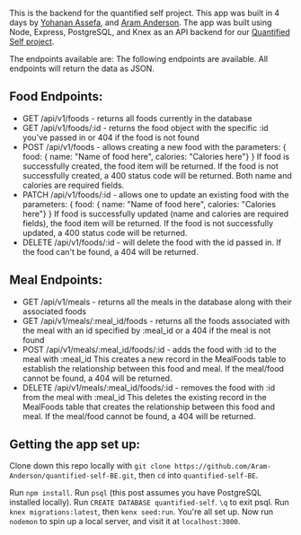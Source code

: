 This is the backend for the quantified self project. This app was built in 4 days by [Yohanan Assefa](https://github.com/yoasyo25), and [Aram Anderson](https://github.com/Aram-Anderson).
The app was built using Node, Express, PostgreSQL, and Knex as an API backend for our [Quantified Self project](https://aram-anderson.github.io/quantified-self-starter-kit/).

The endpoints available are:
The following endpoints are available. All endpoints will return the data as JSON.

## Food Endpoints:

* GET /api/v1/foods - returns all foods currently in the database
* GET /api/v1/foods/:id - returns the food object with the specific :id you've passed in or 404 if the food is not found
* POST /api/v1/foods - allows creating a new food with the parameters:
{ food: { name: "Name of food here", calories: "Calories here"} }
If food is successfully created, the food item will be returned. If the food is not successfully created, a 400 status code will be returned. Both name and calories are required fields.
* PATCH /api/v1/foods/:id - allows one to update an existing food with the parameters:
{ food: { name: "Name of food here", calories: "Calories here"} }
If food is successfully updated (name and calories are required fields), the food item will be returned. If the food is not successfully updated, a 400 status code will be returned.
* DELETE /api/v1/foods/:id - will delete the food with the id passed in. If the food can't be found, a 404 will be returned.

## Meal Endpoints:

* GET /api/v1/meals - returns all the meals in the database along with their associated foods
* GET /api/v1/meals/:meal_id/foods - returns all the foods associated with the meal with an id specified by :meal_id or a 404 if the meal is not found
* POST /api/v1/meals/:meal_id/foods/:id - adds the food with :id to the meal with :meal_id
This creates a new record in the MealFoods table to establish the relationship between this food and meal. If the meal/food cannot be found, a 404 will be returned.
* DELETE /api/v1/meals/:meal_id/foods/:id - removes the food with :id from the meal with :meal_id
This deletes the existing record in the MealFoods table that creates the relationship between this food and meal. If the meal/food cannot be found, a 404 will be returned.

## Getting the app set up:

Clone down this repo locally with `git clone https://github.com/Aram-Anderson/quantified-self-BE.git`, then `cd` into `quantified-self-BE`.

Run `npm install`. Run `psql` (this post assumes you have PostgreSQL installed locally). Run `CREATE DATABASE quantified-self`. `\q` to exit psql. Run `knex migrations:latest`, then `kenx seed:run`.
You're all set up. Now run `nodemon` to spin up a local server, and visit it at `localhost:3000`.
